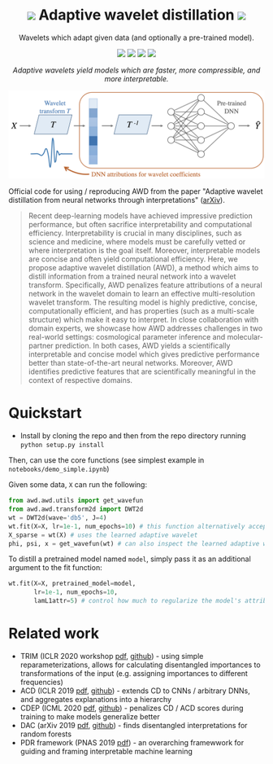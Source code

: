 <h1 align="center">   <img src="https://yu-group.github.io/adaptive-wavelet-distillation/anim.gif" width="15%"> Adaptive wavelet distillation <img src="https://yu-group.github.io/adaptive-wavelet-distillation/anim.gif" width="15%"></h1>
<p align="center"> Wavelets which adapt given data (and optionally a pre-trained model).
</p>
<p align="center">
  <img src="https://img.shields.io/badge/license-mit-blue.svg">
  <img src="https://img.shields.io/badge/python-3.6--3.8-blue">
  <img src="https://img.shields.io/badge/pytorch-1.0%2B-blue">
  <img src="https://img.shields.io/github/checks-status/Yu-Group/adaptive-wavelets/master">
</p>  

<p align="center"> <i> Adaptive wavelets yield models which are faster, more compressible, and more interpretable. </i></p>

![](docs/awd.jpg)


Official code for using / reproducing AWD from the paper "Adaptive wavelet distillation from neural networks through interpretations" ([arXiv](https://arxiv.org/abs/2107.09145)).

> Recent deep-learning models have achieved impressive prediction performance, but often sacrifice interpretability and computational efficiency. Interpretability is crucial in many disciplines, such as science and medicine, where models must be carefully vetted or where interpretation is the goal itself. Moreover, interpretable models are concise and often yield computational efficiency. Here, we propose adaptive wavelet distillation (AWD), a method which aims to distill information from a trained neural network into a wavelet transform. Specifically, AWD penalizes feature attributions of a neural network in the wavelet domain to learn an effective multi-resolution wavelet transform. The resulting model is highly predictive, concise, computationally efficient, and has properties (such as a multi-scale structure) which make it easy to interpret. In close collaboration with domain experts, we showcase how AWD addresses challenges in two real-world settings: cosmological parameter inference and molecular-partner prediction. In both cases, AWD yields a scientifically interpretable and concise model which gives predictive performance better than state-of-the-art neural networks. Moreover, AWD identifies predictive features that are scientifically meaningful in the context of respective domains.

# Quickstart

- Install by cloning the repo and then from the repo directory running `python setup.py install`

Then, can use the core functions (see simplest example in `notebooks/demo_simple.ipynb`)

Given some data, `X` can run the following:

```python
from awd.awd.utils import get_wavefun
from awd.awd.transform2d import DWT2d
wt = DWT2d(wave='db5', J=4)
wt.fit(X=X, lr=1e-1, num_epochs=10) # this function alternatively accepts a dataloader
X_sparse = wt(X) # uses the learned adaptive wavelet
phi, psi, x = get_wavefun(wt) # can also inspect the learned adaptive wavelet
```

To distill a pretrained model named `model`, simply pass it as an additional argument to the fit function:

```python
wt.fit(X=X, pretrained_model=model,
       lr=1e-1, num_epochs=10,
       lamL1attr=5) # control how much to regularize the model's attributions
```


# Related work

- TRIM (ICLR 2020 workshop [pdf](https://arxiv.org/abs/2003.01926), [github](https://github.com/csinva/transformation-importance)) - using simple reparameterizations, allows for calculating disentangled importances to transformations of the input (e.g. assigning importances to different frequencies)
- ACD (ICLR 2019 [pdf](https://openreview.net/pdf?id=SkEqro0ctQ), [github](https://github.com/csinva/hierarchical-dnn-interpretations)) - extends CD to CNNs / arbitrary DNNs, and aggregates explanations into a hierarchy
- CDEP (ICML 2020 [pdf](https://arxiv.org/abs/1909.13584), [github](https://github.com/laura-rieger/deep-explanation-penalization)) - penalizes CD / ACD scores during training to make models generalize better
- DAC (arXiv 2019 [pdf](https://arxiv.org/abs/1905.07631), [github](https://github.com/csinva/disentangled-attribution-curves)) - finds disentangled interpretations for random forests
- PDR framework (PNAS 2019 [pdf](https://arxiv.org/abs/1901.04592)) - an overarching framewwork for guiding and framing interpretable machine learning

